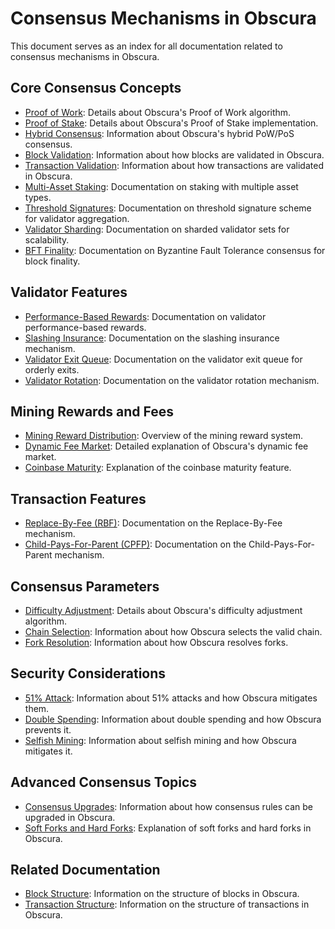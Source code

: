 # Consensus Mechanisms in Obscura

This document serves as an index for all documentation related to consensus mechanisms in Obscura.

## Core Consensus Concepts

- [Proof of Work](pow.md): Details about Obscura's Proof of Work algorithm.
- [Proof of Stake](pos.md): Details about Obscura's Proof of Stake implementation.
- [Hybrid Consensus](hybrid.md): Information about Obscura's hybrid PoW/PoS consensus.
- [Block Validation](block_validation.md): Information about how blocks are validated in Obscura.
- [Transaction Validation](transaction_validation.md): Information about how transactions are validated in Obscura.
- [Multi-Asset Staking](multi_asset_staking.md): Documentation on staking with multiple asset types.
- [Threshold Signatures](threshold_signatures.md): Documentation on threshold signature scheme for validator aggregation.
- [Validator Sharding](sharding.md): Documentation on sharded validator sets for scalability.
- [BFT Finality](bft_finality.md): Documentation on Byzantine Fault Tolerance consensus for block finality.

## Validator Features

- [Performance-Based Rewards](validator_enhancements.md#performance-based-rewards): Documentation on validator performance-based rewards.
- [Slashing Insurance](validator_enhancements.md#slashing-insurance): Documentation on the slashing insurance mechanism.
- [Validator Exit Queue](validator_enhancements.md#validator-exit-queue): Documentation on the validator exit queue for orderly exits.
- [Validator Rotation](validator_enhancements.md#validator-rotation): Documentation on the validator rotation mechanism.

## Mining Rewards and Fees

- [Mining Reward Distribution](../mining/rewards.md): Overview of the mining reward system.
- [Dynamic Fee Market](fee_market.md): Detailed explanation of Obscura's dynamic fee market.
- [Coinbase Maturity](coinbase_maturity.md): Explanation of the coinbase maturity feature.

## Transaction Features

- [Replace-By-Fee (RBF)](replace_by_fee.md): Documentation on the Replace-By-Fee mechanism.
- [Child-Pays-For-Parent (CPFP)](cpfp.md): Documentation on the Child-Pays-For-Parent mechanism.

## Consensus Parameters

- [Difficulty Adjustment](difficulty.md): Details about Obscura's difficulty adjustment algorithm.
- [Chain Selection](chain_selection.md): Information about how Obscura selects the valid chain.
- [Fork Resolution](fork_resolution.md): Information about how Obscura resolves forks.

## Security Considerations

- [51% Attack](51_attack.md): Information about 51% attacks and how Obscura mitigates them.
- [Double Spending](double_spending.md): Information about double spending and how Obscura prevents it.
- [Selfish Mining](selfish_mining.md): Information about selfish mining and how Obscura mitigates it.

## Advanced Consensus Topics

- [Consensus Upgrades](consensus_upgrades.md): Information about how consensus rules can be upgraded in Obscura.
- [Soft Forks and Hard Forks](forks.md): Explanation of soft forks and hard forks in Obscura.

## Related Documentation

- [Block Structure](../architecture.md#block-structure): Information on the structure of blocks in Obscura.
- [Transaction Structure](../transactions.md#transaction-structure): Information on the structure of transactions in Obscura. 